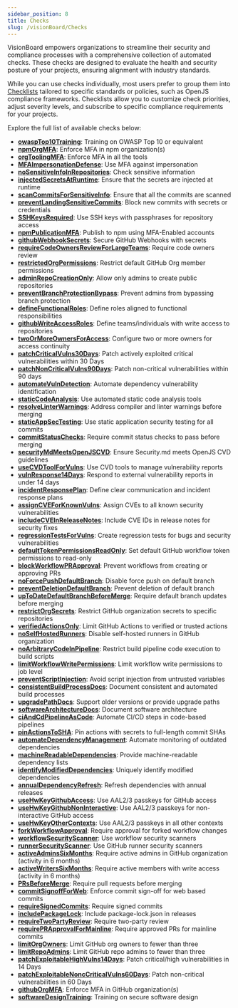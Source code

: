 ```yaml
---
sidebar_position: 8
title: Checks
slug: /visionBoard/Checks
---
```



VisionBoard empowers organizations to streamline their security and compliance processes with a comprehensive collection of automated checks. These checks are designed to evaluate the health and security posture of your projects, ensuring alignment with industry standards.

While you can use checks individually, most users prefer to group them into [Checklists](/docs/visionBoard/checklists) tailored to specific standards or policies, such as OpenJS compliance frameworks. Checklists allow you to customize check priorities, adjust severity levels, and subscribe to specific compliance requirements for your projects.

Explore the full list of available checks below:

<!-- LIST:START -->
- **[owaspTop10Training](/docs/checks/owaspTop10Training)**: Training on OWASP Top 10 or equivalent 
- **[npmOrgMFA](/docs/checks/npmOrgMFA)**: Enforce MFA in npm organization(s) 
- **[orgToolingMFA](/docs/checks/orgToolingMFA)**: Enforce MFA in all the tools 
- **[MFAImpersonationDefense](/docs/checks/MFAImpersonationDefense)**: Use MFA against impersonation 
- **[noSensitiveInfoInRepositories](/docs/checks/noSensitiveInfoInRepositories)**: Check sensitive information 
- **[injectedSecretsAtRuntime](/docs/checks/injectedSecretsAtRuntime)**: Ensure that the secrets are injected at runtime 
- **[scanCommitsForSensitiveInfo](/docs/checks/scanCommitsForSensitiveInfo)**: Ensure that all the commits are scanned 
- **[preventLandingSensitiveCommits](/docs/checks/preventLandingSensitiveCommits)**: Block new commits with secrets or credentials 
- **[SSHKeysRequired](/docs/checks/SSHKeysRequired)**: Use SSH keys with passphrases for repository access 
- **[npmPublicationMFA](/docs/checks/npmPublicationMFA)**: Publish to npm using MFA-Enabled accounts 
- **[githubWebhookSecrets](/docs/checks/githubWebhookSecrets)**: Secure GitHub Webhooks with secrets 
- **[requireCodeOwnersReviewForLargeTeams](/docs/checks/requireCodeOwnersReviewForLargeTeams)**: Require code owners review 
- **[restrictedOrgPermissions](/docs/checks/restrictedOrgPermissions)**: Restrict default GitHub Org member permissions 
- **[adminRepoCreationOnly](/docs/checks/adminRepoCreationOnly)**: Allow only admins to create public repositories 
- **[preventBranchProtectionBypass](/docs/checks/preventBranchProtectionBypass)**: Prevent admins from bypassing branch protection 
- **[defineFunctionalRoles](/docs/checks/defineFunctionalRoles)**: Define roles aligned to functional responsibilities 
- **[githubWriteAccessRoles](/docs/checks/githubWriteAccessRoles)**: Define teams/individuals with write access to repositories 
- **[twoOrMoreOwnersForAccess](/docs/checks/twoOrMoreOwnersForAccess)**: Configure two or more owners for access continuity 
- **[patchCriticalVulns30Days](/docs/checks/patchCriticalVulns30Days)**: Patch actively exploited critical vulnerabilities within 30 Days 
- **[patchNonCriticalVulns90Days](/docs/checks/patchNonCriticalVulns90Days)**: Patch non-critical vulnerabilities within 90 days 
- **[automateVulnDetection](/docs/checks/automateVulnDetection)**: Automate dependency vulnerability identification 
- **[staticCodeAnalysis](/docs/checks/staticCodeAnalysis)**: Use automated static code analysis tools 
- **[resolveLinterWarnings](/docs/checks/resolveLinterWarnings)**: Address compiler and linter warnings before merging 
- **[staticAppSecTesting](/docs/checks/staticAppSecTesting)**: Use static application security testing for all commits 
- **[commitStatusChecks](/docs/checks/commitStatusChecks)**: Require commit status checks to pass before merging 
- **[securityMdMeetsOpenJSCVD](/docs/checks/securityMdMeetsOpenJSCVD)**: Ensure Security.md meets OpenJS CVD guidelines 
- **[useCVDToolForVulns](/docs/checks/useCVDToolForVulns)**: Use CVD tools to manage vulnerability reports 
- **[vulnResponse14Days](/docs/checks/vulnResponse14Days)**: Respond to external vulnerability reports in under 14 days 
- **[incidentResponsePlan](/docs/checks/incidentResponsePlan)**: Define clear communication and incident response plans 
- **[assignCVEForKnownVulns](/docs/checks/assignCVEForKnownVulns)**: Assign CVEs to all known security vulnerabilities 
- **[includeCVEInReleaseNotes](/docs/checks/includeCVEInReleaseNotes)**: Include CVE IDs in release notes for security fixes 
- **[regressionTestsForVulns](/docs/checks/regressionTestsForVulns)**: Create regression tests for bugs and security vulnerabilities 
- **[defaultTokenPermissionsReadOnly](/docs/checks/defaultTokenPermissionsReadOnly)**: Set default GitHub workflow token permissions to read-only 
- **[blockWorkflowPRApproval](/docs/checks/blockWorkflowPRApproval)**: Prevent workflows from creating or approving PRs 
- **[noForcePushDefaultBranch](/docs/checks/noForcePushDefaultBranch)**: Disable force push on default branch 
- **[preventDeletionDefaultBranch](/docs/checks/preventDeletionDefaultBranch)**: Prevent deletion of default branch 
- **[upToDateDefaultBranchBeforeMerge](/docs/checks/upToDateDefaultBranchBeforeMerge)**: Require default branch updates before merging 
- **[restrictOrgSecrets](/docs/checks/restrictOrgSecrets)**: Restrict GitHub organization secrets to specific repositories 
- **[verifiedActionsOnly](/docs/checks/verifiedActionsOnly)**: Limit GitHub Actions to verified or trusted actions 
- **[noSelfHostedRunners](/docs/checks/noSelfHostedRunners)**: Disable self-hosted runners in GitHub organization 
- **[noArbitraryCodeInPipeline](/docs/checks/noArbitraryCodeInPipeline)**: Restrict build pipeline code execution to build scripts 
- **[limitWorkflowWritePermissions](/docs/checks/limitWorkflowWritePermissions)**: Limit workflow write permissions to job level 
- **[preventScriptInjection](/docs/checks/preventScriptInjection)**: Avoid script injection from untrusted variables 
- **[consistentBuildProcessDocs](/docs/checks/consistentBuildProcessDocs)**: Document consistent and automated build processes 
- **[upgradePathDocs](/docs/checks/upgradePathDocs)**: Support older versions or provide upgrade paths 
- **[softwareArchitectureDocs](/docs/checks/softwareArchitectureDocs)**: Document software architecture 
- **[ciAndCdPipelineAsCode](/docs/checks/ciAndCdPipelineAsCode)**: Automate CI/CD steps in code-based pipelines 
- **[pinActionsToSHA](/docs/checks/pinActionsToSHA)**: Pin actions with secrets to full-length commit SHAs 
- **[automateDependencyManagement](/docs/checks/automateDependencyManagement)**: Automate monitoring of outdated dependencies 
- **[machineReadableDependencies](/docs/checks/machineReadableDependencies)**: Provide machine-readable dependency lists 
- **[identifyModifiedDependencies](/docs/checks/identifyModifiedDependencies)**: Uniquely identify modified dependencies 
- **[annualDependencyRefresh](/docs/checks/annualDependencyRefresh)**: Refresh dependencies with annual releases 
- **[useHwKeyGithubAccess](/docs/checks/useHwKeyGithubAccess)**: Use AAL2/3 passkeys for GitHub access 
- **[useHwKeyGithubNonInteractive](/docs/checks/useHwKeyGithubNonInteractive)**: Use AAL2/3 passkeys for non-interactive GitHub access 
- **[useHwKeyOtherContexts](/docs/checks/useHwKeyOtherContexts)**: Use AAL2/3 passkeys in all other contexts 
- **[forkWorkflowApproval](/docs/checks/forkWorkflowApproval)**: Require approval for forked workflow changes 
- **[workflowSecurityScanner](/docs/checks/workflowSecurityScanner)**: Use workflow security scanners 
- **[runnerSecurityScanner](/docs/checks/runnerSecurityScanner)**: Use GitHub runner security scanners 
- **[activeAdminsSixMonths](/docs/checks/activeAdminsSixMonths)**: Require active admins in GitHub organization (activity in 6 months) 
- **[activeWritersSixMonths](/docs/checks/activeWritersSixMonths)**: Require active members with write access (activity in 6 months) 
- **[PRsBeforeMerge](/docs/checks/PRsBeforeMerge)**: Require pull requests before merging 
- **[commitSignoffForWeb](/docs/checks/commitSignoffForWeb)**: Enforce commit sign-off for web based commits 
- **[requireSignedCommits](/docs/checks/requireSignedCommits)**: Require signed commits 
- **[includePackageLock](/docs/checks/includePackageLock)**: Include package-lock.json in releases 
- **[requireTwoPartyReview](/docs/checks/requireTwoPartyReview)**: Require two-party review 
- **[requirePRApprovalForMainline](/docs/checks/requirePRApprovalForMainline)**: Require approved PRs for mainline commits 
- **[limitOrgOwners](/docs/checks/limitOrgOwners)**: Limit GitHub org owners to fewer than three 
- **[limitRepoAdmins](/docs/checks/limitRepoAdmins)**: Limit GitHub repo admins to fewer than three 
- **[patchExploitableHighVulns14Days](/docs/checks/patchExploitableHighVulns14Days)**: Patch critical/high vulnerabilities in 14 Days 
- **[patchExploitableNoncCriticalVulns60Days](/docs/checks/patchExploitableNoncCriticalVulns60Days)**: Patch non-critical vulnerabilities in 60 Days 
- **[githubOrgMFA](/docs/checks/githubOrgMFA)**: Enforce MFA in GitHub organization(s) 
- **[softwareDesignTraining](/docs/checks/softwareDesignTraining)**: Training on secure software design 
<!-- LIST:END -->